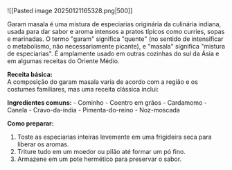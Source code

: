 ![[Pasted image 20250121165328.png|500]]

Garam masala é uma mistura de especiarias originária da culinária indiana, usada para dar sabor e aroma intensos a pratos típicos como curries, sopas e marinadas. O termo "garam" significa "quente" (no sentido de intensificar o metabolismo, não necessariamente picante), e "masala" significa "mistura de especiarias". É amplamente usado em outras cozinhas do sul da Ásia e em algumas receitas do Oriente Médio.

**Receita básica:**  
A composição do garam masala varia de acordo com a região e os costumes familiares, mas uma receita clássica inclui:

**Ingredientes comuns:**
    - Cominho
    - Coentro em grãos
    - Cardamomo
    - Canela
    - Cravo-da-índia
    - Pimenta-do-reino
    - Noz-moscada

**Como preparar:**

1. Toste as especiarias inteiras levemente em uma frigideira seca para liberar os aromas.
2. Triture tudo em um moedor ou pilão até formar um pó fino.
3. Armazene em um pote hermético para preservar o sabor.